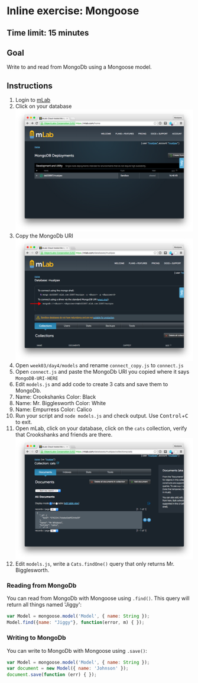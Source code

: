 # Inline exercise: Mongoose

## Time limit: 15 minutes

## Goal

Write to and read from MongoDb using a Mongoose model.

## Instructions

1. Login to [mLab](https://mlab.com/home)
1. Click on your database
  ![](img/mlab1.png)
1. Copy the MongoDb URI
  ![](img/mlab2.png)
1. Open `week03/day4/models` and rename `connect_copy.js` to `connect.js`
1. Open `connect.js` and paste the MongoDb URI you copied where it says `MongoDB-URI-HERE`
1. Edit `models.js` and add code to create 3 cats and save them to MongoDb.
  1. Name: Crookshanks Color: Black
  1. Name: Mr. Bigglesworth Color: White
  1. Name: Empurress Color: Calico
1. Run your script and `node models.js` and check output. Use <kbd>Control</kbd>+<kbd>C</kbd> to exit.
1. Open mLab, click on your database, click on the `cats` collection, verify that Crookshanks and friends are there.
  ![](img/mlab3.png)
1. Edit `models.js`, write a `Cats.findOne()` query that only returns Mr. Bigglesworth.

### Reading from MongoDb

You can read from MongoDb with Mongoose using `.find()`. This query will return all things named 'Jiggy':

```javascript
var Model = mongoose.model('Model', { name: String });
Model.find({name: "Jiggy"}, function(error, m) { });
```

### Writing to MongoDb

You can write to MongoDb with Mongoose using `.save()`:

```javascript
var Model = mongoose.model('Model', { name: String });
var document = new Model({ name: 'Johnson' });
document.save(function (err) { });
```
